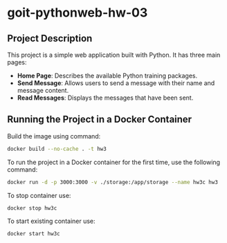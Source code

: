 # goit-pythonweb-hw-03

## Project Description

This project is a simple web application built with Python. It has three main pages:

- **Home Page**: Describes the available Python training packages.
- **Send Message**: Allows users to send a message with their name and message content.
- **Read Messages**: Displays the messages that have been sent.

## Running the Project in a Docker Container

Build the image using command:

```sh
docker build --no-cache . -t hw3
```

To run the project in a Docker container for the first time, use the following command:

```sh
docker run -d -p 3000:3000 -v ./storage:/app/storage --name hw3c hw3
```

To stop container use:

```sh
docker stop hw3c
```

To start existing container use:

```sh
docker start hw3c
```
